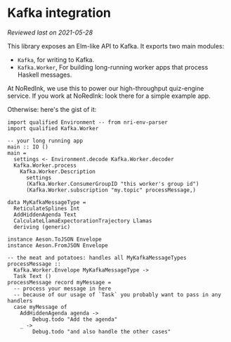 # Kafka integration

_Reviewed last on 2021-05-28_

This library exposes an Elm-like API to Kafka. It exports two main modules:

- `Kafka`, for writing to Kafka.
- `Kafka.Worker`, For building long-running worker apps that process Haskell
  messages.

At NoRedInk, we use this to power our high-throughput quiz-engine service. If
you work at NoRedInk: look there for a simple example app.

Otherwise: here's the gist of it:

```
import qualified Environment -- from nri-env-parser
import qualified Kafka.Worker

-- your long running app
main :: IO ()
main =
  settings <- Environment.decode Kafka.Worker.decoder
  Kafka.Worker.process
    Kafka.Worker.Description
      settings
      (Kafka.Worker.ConsumerGroupID "this worker's group id")
      (Kafka.Worker.subscription "my.topic" processMessage,)

data MyKafkaMessageType =
  ReticulateSplines Int
  AddHiddenAgenda Text
  CalculateLlamaExpectorationTrajectory Llamas
  deriving (generic)

instance Aeson.ToJSON Envelope
instance Aeson.FromJSON Envelope

-- the meat and potatoes: handles all MyKafkaMessageTypes
processMessage ::
  Kafka.Worker.Envelope MyKafkaMessageType ->
  Task Text ()
processMessage record myMessage =
  -- process your message in here
  -- because of our usage of `Task` you probably want to pass in any handlers
  case myMessage of
    AddHiddenAgenda agenda ->
    	Debug.todo "Add the agenda"
    _ ->
    	Debug.todo "and also handle the other cases"
```
